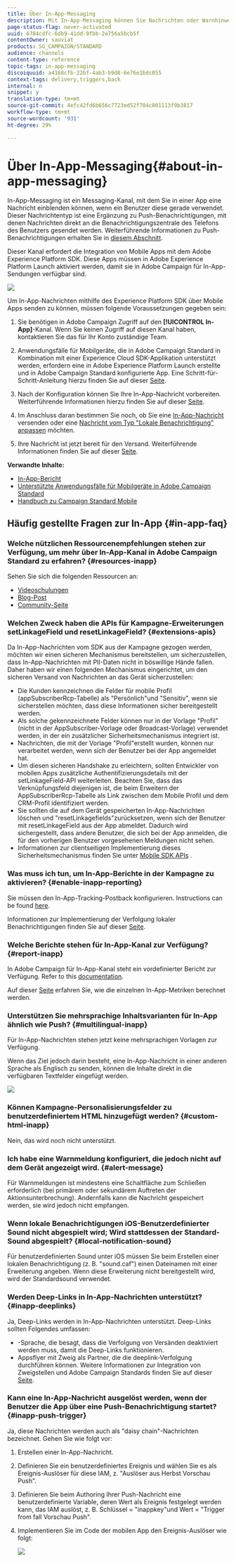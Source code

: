 ```yaml
---
title: Über In-App-Messaging
description: Mit In-App-Messaging können Sie Nachrichten oder Warnhinweise innerhalb einer Mobile App anzeigen.
page-status-flag: never-activated
uuid: 6784cdfc-6db9-41dd-9fbb-2e756a5bcb5f
contentOwner: sauviat
products: SG_CAMPAIGN/STANDARD
audience: channels
content-type: reference
topic-tags: in-app-messaging
discoiquuid: a4168cfb-22bf-4ab3-b9d8-6e76e1bdc055
context-tags: delivery,triggers,back
internal: n
snippet: y
translation-type: tm+mt
source-git-commit: 4efc42fd6b656c7723ed52f704c801113f9b3817
workflow-type: tm+mt
source-wordcount: '931'
ht-degree: 29%

---
```



# Über In-App-Messaging{#about-in-app-messaging}

In-App-Messaging ist ein Messaging-Kanal, mit dem Sie in einer App eine Nachricht einblenden können, wenn ein Benutzer diese gerade verwendet. Dieser Nachrichtentyp ist eine Ergänzung zu Push-Benachrichtigungen, mit denen Nachrichten direkt an die Benachrichtigungszentrale des Telefons des Benutzers gesendet werden. Weiterführende Informationen zu Push-Benachrichtigungen erhalten Sie in [diesem Abschnitt](../../channels/using/about-push-notifications.md).

Dieser Kanal erfordert die Integration von Mobile Apps mit dem Adobe Experience Platform SDK. Diese Apps müssen in Adobe Experience Platform Launch aktiviert werden, damit sie in Adobe Campaign für In-App-Sendungen verfügbar sind.

![](assets/launch_campaign.png)

Um In-App-Nachrichten mithilfe des Experience Platform SDK über Mobile Apps senden zu können, müssen folgende Voraussetzungen gegeben sein:

1. Sie benötigen in Adobe Campaign Zugriff auf den **[!UICONTROL In-App]**-Kanal. Wenn Sie keinen Zugriff auf diesen Kanal haben, kontaktieren Sie das für Ihr Konto zuständige Team.

1. Anwendungsfälle für Mobilgeräte, die in Adobe Campaign Standard in Kombination mit einer Experience Cloud SDK-Applikation unterstützt werden, erfordern eine in Adobe Experience Platform Launch erstellte und in Adobe Campaign Standard konfigurierte App. Eine Schritt-für-Schritt-Anleitung hierzu finden Sie auf dieser [Seite](https://helpx.adobe.com/de/campaign/kb/configuring-app-sdk.html).

1. Nach der Konfiguration können Sie Ihre In-App-Nachricht vorbereiten. Weiterführende Informationen hierzu finden Sie auf dieser [Seite](../../channels/using/preparing-and-sending-an-in-app-message.md#preparing-your-in-app-message).

1. Im Anschluss daran bestimmen Sie noch, ob Sie eine [In-App-Nachricht](../../channels/using/customizing-an-in-app-message.md) versenden oder eine [Nachricht vom Typ &quot;Lokale Benachrichtigung&quot; anpassen](../../channels/using/customizing-an-in-app-message.md#customizing-a-local-notification-message-type) möchten.

1. Ihre Nachricht ist jetzt bereit für den Versand. Weiterführende Informationen finden Sie auf dieser [Seite](../../channels/using/preparing-and-sending-an-in-app-message.md#sending-your-in-app-message).

**Verwandte Inhalte:**

* [In-App-Bericht](../../reporting/using/in-app-report.md)
* [Unterstützte Anwendungsfälle für Mobilgeräte in Adobe Campaign Standard](https://helpx.adobe.com/de/campaign/kb/configure-launch-rules-acs-use-cases.html)
* [Handbuch zu Campaign Standard Mobile](https://helpx.adobe.com/de/campaign/kb/acs-mobile.html)

## Häufig gestellte Fragen zur In-App {#in-app-faq}

### Welche nützlichen Ressourcenempfehlungen stehen zur Verfügung, um mehr über In-App-Kanal in Adobe Campaign Standard zu erfahren? {#resources-inapp}

Sehen Sie sich die folgenden Ressourcen an:

* [Videoschulungen](https://docs.adobe.com/content/help/en/campaign-standard-learn/tutorials/communication-channels/mobile/in-app/in-app-message-overview.html)
* [Blog-Post](https://theblog.adobe.com/get-more-out-of-the-new-in-app-message-channel-from-adobe-campaign/)
* [Community-Seite](https://experienceleaguecommunities.adobe.com/t5/adobe-campaign-standard/ct-p/adobe-campaign-standard-community)

### Welchen Zweck haben die APIs für Kampagne-Erweiterungen setLinkageField und resetLinkageField? {#extensions-apis}

Da In-App-Nachrichten vom SDK aus der Kampagne gezogen werden, möchten wir einen sicheren Mechanismus bereitstellen, um sicherzustellen, dass In-App-Nachrichten mit PII-Daten nicht in böswillige Hände fallen. Daher haben wir einen folgenden Mechanismus eingerichtet, um den sicheren Versand von Nachrichten an das Gerät sicherzustellen:

* Die Kunden kennzeichnen die Felder für mobile Profil (appSubscriberRcp-Tabelle) als &quot;Persönlich&quot;und &quot;Sensitiv&quot;, wenn sie sicherstellen möchten, dass diese Informationen sicher bereitgestellt werden.
* Als solche gekennzeichnete Felder können nur in der Vorlage &quot;Profil&quot;(nicht in der AppSubscriber-Vorlage oder Broadcast-Vorlage) verwendet werden, in der ein zusätzlicher Sicherheitsmechanismus integriert ist.
* Nachrichten, die mit der Vorlage &quot;Profil&quot;erstellt wurden, können nur verarbeitet werden, wenn sich der Benutzer bei der App angemeldet hat.
* Um diesen sicheren Handshake zu erleichtern, sollten Entwickler von mobilen Apps zusätzliche Authentifizierungsdetails mit der setLinkageField-API weiterleiten. Beachten Sie, dass das Verknüpfungsfeld diejenigen ist, die beim Erweitern der AppSubscriberRcp-Tabelle als Link zwischen dem Mobile Profil und dem CRM-Profil identifiziert werden.
* Sie sollten die auf dem Gerät gespeicherten In-App-Nachrichten löschen und &quot;resetLinkagefields&quot;zurücksetzen, wenn sich der Benutzer mit resetLinkageField aus der App abmeldet. Dadurch wird sichergestellt, dass andere Benutzer, die sich bei der App anmelden, die für den vorherigen Benutzer vorgesehenen Meldungen nicht sehen.
* Informationen zur clientseitigen Implementierung dieses Sicherheitsmechanismus finden Sie unter [Mobile SDK APIs](https://aep-sdks.gitbook.io/docs/using-mobile-extensions/adobe-campaign-standard/adobe-campaign-standard-api-reference) .

### Was muss ich tun, um In-App-Berichte in der Kampagne zu aktivieren? {#enable-inapp-reporting}

Sie müssen den In-App-Tracking-Postback konfigurieren. Instructions can be found [here](https://helpx.adobe.com/campaign/kb/config-app-in-launch.html#InApptrackingpostback).

Informationen zur Implementierung der Verfolgung lokaler Benachrichtigungen finden Sie auf dieser [Seite](../../administration/using/local-tracking.md).

### Welche Berichte stehen für In-App-Kanal zur Verfügung? {#report-inapp}

In Adobe Campaign für In-App-Kanal steht ein vordefinierter Bericht zur Verfügung. Refer to this [documentation](../../reporting/using/in-app-report.md).

Auf dieser [Seite](../../reporting/using/indicator-calculation.md#in-app-delivery) erfahren Sie, wie die einzelnen In-App-Metriken berechnet werden.

### Unterstützen Sie mehrsprachige Inhaltsvarianten für In-App ähnlich wie Push? {#multilingual-inapp}

Für In-App-Nachrichten stehen jetzt keine mehrsprachigen Vorlagen zur Verfügung.

Wenn das Ziel jedoch darin besteht, eine In-App-Nachricht in einer anderen Sprache als Englisch zu senden, können die Inhalte direkt in die verfügbaren Textfelder eingefügt werden.

![](assets/faq_inapp.png)

### Können Kampagne-Personalisierungsfelder zu benutzerdefiniertem HTML hinzugefügt werden? {#custom-html-inapp}

Nein, das wird noch nicht unterstützt.

### Ich habe eine Warnmeldung konfiguriert, die jedoch nicht auf dem Gerät angezeigt wird. {#alert-message}

Für Warnmeldungen ist mindestens eine Schaltfläche zum Schließen erforderlich (bei primärem oder sekundärem Auftreten der Aktionsunterbrechung). Andernfalls kann die Nachricht gespeichert werden, sie wird jedoch nicht empfangen.

### Wenn lokale Benachrichtigungen iOS-Benutzerdefinierter Sound nicht abgespielt wird; Wird stattdessen der Standard-Sound abgespielt? {#local-notification-sound}

Für benutzerdefinierten Sound unter iOS müssen Sie beim Erstellen einer lokalen Benachrichtigung (z. B. &quot;sound.caf&quot;) einen Dateinamen mit einer Erweiterung angeben. Wenn diese Erweiterung nicht bereitgestellt wird, wird der Standardsound verwendet.

### Werden Deep-Links in In-App-Nachrichten unterstützt? {#inapp-deeplinks}

Ja, Deep-Links werden in In-App-Nachrichten unterstützt. Deep-Links sollten Folgendes umfassen:

* -Sprache, die besagt, dass die Verfolgung von Versänden deaktiviert werden muss, damit die Deep-Links funktionieren.
* Appsflyer mit Zweig als Partner, die die deeplink-Verfolgung durchführen können. Weitere Informationen zur Integration von Zweigstellen und Adobe Campaign Standards finden Sie auf dieser [Seite](https://help.branch.io/using-branch/docs/adobe-campaign-standard-1).

### Kann eine In-App-Nachricht ausgelöst werden, wenn der Benutzer die App über eine Push-Benachrichtigung startet? {#inapp-push-trigger}

Ja, diese Nachrichten werden auch als &quot;daisy chain&quot;-Nachrichten bezeichnet. Gehen Sie wie folgt vor:

1. Erstellen einer In-App-Nachricht.

1. Definieren Sie ein benutzerdefiniertes Ereignis und wählen Sie es als Ereignis-Auslöser für diese IAM, z. &quot;Auslöser aus Herbst Vorschau Push&quot;.

1. Definieren Sie beim Authoring Ihrer Push-Nachricht eine benutzerdefinierte Variable, deren Wert als Ereignis festgelegt werden kann, das IAM auslöst, z. B. Schlüssel = &quot;inappkey&quot;und Wert = &quot;Trigger from fall Vorschau Push&quot;.

1. Implementieren Sie im Code der mobilen App den Ereignis-Auslöser wie folgt:

   ![](assets/faq_inapp_2.png)
